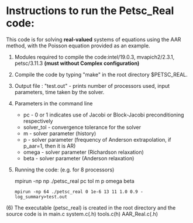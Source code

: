 # Instructions to run the Petsc_Real code:

This code is for solving **real-valued** systems of equations using the AAR method, with the Poisson equation provided as an example.  

1. Modules required to compile the code:intel/19.0.3, mvapich2/2.3.1, petsc/3.11.3 **(must without Complex configuration)**

2. Compile the code by typing "make" in the root directory $PETSC_REAL.
    
3. Output file : "test.out" - prints number of processors used, input parameters, time taken by the solver.

4. Parameters in the command line
    + pc         - 0 or 1 indicates use of Jacobi or Block-Jacobi preconditioning respectively
    + solver_tol - convergence tolerance for the solver
    + m          - solver parameter (history)
    + p          - solver parameter (frequency of Anderson extrapolation, if p_aar=1, then it is AR)
    + omega      - solver parameter (Richardson relaxation)
    + beta       - solver parameter (Anderson relaxation)
    
5. Running the code: (e.g. for 8 processors)

    mpirun -np np ./petsc_real pc tol  m  p  omega beta 

    `mpirun -np 64 ./petsc_real 0 1e-6 13 11 1.0 0.9 -log_summary>test.out`
	   
(6) The executable (petsc_real) is created in the root directory and the source code is in main.c system.c(.h) tools.c(h) AAR_Real.c(.h)


